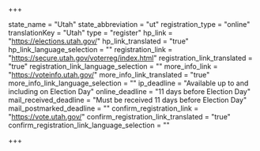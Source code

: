 +++

state_name = "Utah"
state_abbreviation = "ut"
registration_type = "online"
translationKey = "Utah"
type = "register"
hp_link = "https://elections.utah.gov/"
hp_link_translated = "true"
hp_link_language_selection = ""
registration_link = "https://secure.utah.gov/voterreg/index.html"
registration_link_translated = "true"
registration_link_language_selection = ""
more_info_link = "https://voteinfo.utah.gov/"
more_info_link_translated = "true"
more_info_link_language_selection = ""
ip_deadline = "Available up to and including on Election Day"
online_deadline = "11 days before Election Day"
mail_received_deadline = "Must be received 11 days before Election Day"
mail_postmarked_deadline = ""
confirm_registration_link = "https://vote.utah.gov/"
confirm_registration_link_translated = "true"
confirm_registration_link_language_selection = ""

+++